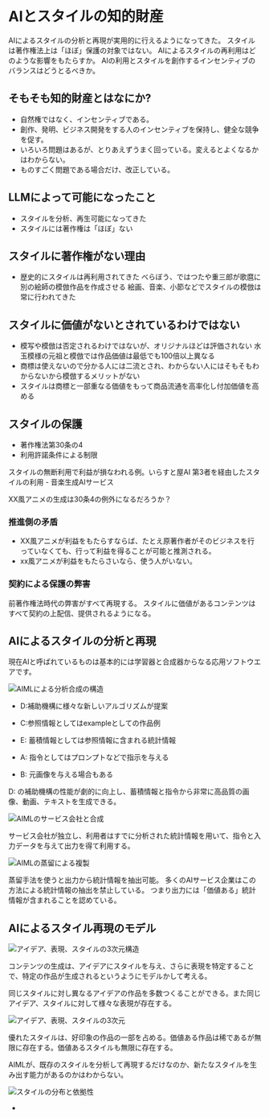 # AIとスタイルの知的財産

AIによるスタイルの分析と再現が実用的に行えるようになってきた。
スタイルは著作権法上は「ほぼ」保護の対象ではない。
AIによるスタイルの再利用はどのような影響をもたらすか。
AIの利用とスタイルを創作するインセンティブのバランスはどうとるべきか。

## そもそも知的財産とはなにか?

- 自然権ではなく、インセンティブである。
- 創作、発明、ビジネス開発をする人のインセンティブを保持し、健全な競争を促す。
- いろいろ問題はあるが、とりあえずうまく回っている。変えるとよくなるかはわからない。
- ものすごく問題である場合だけ、改正している。

## LLMによって可能になったこと

- スタイルを分析、再生可能になってきた
- スタイルには著作権は「ほぼ」ない

## スタイルに著作権がない理由

- 歴史的にスタイルは再利用されてきた
  べらぼう、ではつたや重三郎が歌麿に別の絵師の模倣作品を作成させる
  絵画、音楽、小節などでスタイルの模倣は常に行われてきた

## スタイルに価値がないとされているわけではない

- 模写や模倣は否定されるわけではないが、オリジナルほどは評価されない
  水玉模様の元祖と模倣では作品価値は最低でも100倍以上異なる
- 商標は使えないので分かる人には二流とされ、わからない人にはそもそもわからないから模倣するメリットがない
- スタイルは商標と一部重なる価値をもって商品流通を高率化し付加価値を高める

## スタイルの保護

- 著作権法第30条の4
- 利用許諾条件による制限

スタイルの無断利用で利益が損なわれる例。いらすと屋AI
第3者を経由したスタイルの利用 - 音楽生成AIサービス

XX風アニメの生成は30条4の例外になるだろうか？

### 推進側の矛盾

- XX風アニメが利益をもたらすならば、たとえ原著作者がそのビジネスを行っていなくても、行って利益を得ることが可能と推測される。
- xx風アニメが利益をもたらさいなら、使う人がいない。


### 契約による保護の弊害

前著作権法時代の弊害がすべて再現する。
スタイルに価値があるコンテンツはすべて契約の上配信、提供されるようになる。

## AIによるスタイルの分析と再現

現在AIと呼ばれているものは基本的には学習器と合成器からなる応用ソフトウエアです。

![AIMLによる分析合成の構造](image/03_40_ai_style_fig02.jpg)

- D:補助機構に様々な新しいアルゴリズムが提案
- C:参照情報としてはexampleとしての作品例
- E: 蓄積情報としては参照情報に含まれる統計情報

- A: 指令としてはプロンプトなどで指示を与える
- B: 元画像を与える場合もある

D: の補助機構の性能が劇的に向上し、蓄積情報と指令から非常に高品質の画像、動画、テキストを生成できる。

![AIMLのサービス会社と合成](image/03_40_ai_style_fig04.jpg)

サービス会社が独立し、利用者はすでに分析された統計情報を用いて、指令と入力データを与えて出力を得て利用する。


![AIMLの蒸留による複製](image/03_40_ai_style_fig08.jpg)

蒸留手法を使うと出力から統計情報を抽出可能。
多くのAIサービス企業はこの方法による統計情報の抽出を禁止している。
つまり出力には「価値ある」統計情報が含まれることを認めている。


## AIによるスタイル再現のモデル


![アイデア、表現、スタイルの3次元構造](image/03_40_ai_style_fig10.jpg)

コンテンツの生成は、アイデアにスタイルを与え、さらに表現を特定することで、特定の作品が生成されるというようにモデルかして考える。

同じスタイルに対し異なるアイデアの作品を多数つくることができる。また同じアイデア、スタイルに対して様々な表現が存在する。

![アイデア、表現、スタイルの3次元](image/03_40_ai_style_fig20.jpg)

優れたスタイルは、好印象の作品の一部を占める。価値ある作品は稀であるが無限に存在する。価値あるスタイルも無限に存在する。

AIMLが、既存のスタイルを分析して再現するだけなのか、新たなスタイルを生み出す能力があるのかはわからない。


![スタイルの分布と依拠性](image/03_40_ai_style_fig30.jpg)



- 